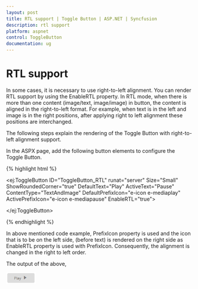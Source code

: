 ```yaml
---
layout: post
title: RTL support | Toggle Button | ASP.NET | Syncfusion
description: rtl support
platform: aspnet
control: ToggleButton
documentation: ug
---
```


# RTL support

In some cases, it is necessary to use right-to-left alignment. You can render RTL support by using the EnableRTL property. In RTL mode, when there is more than one content (image/text, image/image) in button, the content is aligned in the right-to-left format. For example, when text is in the left and image is in the right positions, after applying right to left alignment these positions are interchanged.

The following steps explain the rendering of the Toggle Button with right-to-left alignment support.

In the ASPX page, add the following button elements to configure the Toggle Button.

{% highlight html %}

<ej:ToggleButton ID="ToggleButton_RTL" runat="server" Size="Small" ShowRoundedCorner="true" DefaultText="Play" ActiveText="Pause" ContentType="TextAndImage" DefaultPrefixIcon="e-icon e-mediaplay" ActivePrefixIcon="e-icon e-mediapause" EnableRTL="true">

</ej:ToggleButton>

{% endhighlight %}



In above mentioned code example, PrefixIcon property is used and the icon that is to be on the left side, (before text) is rendered on the right side as EnableRTL property is used with PrefixIcon.  Consequently, the alignment is changed in the right to left order.

The output of the above,

![](RTL-support_images/RTL-support_img1.png) 



